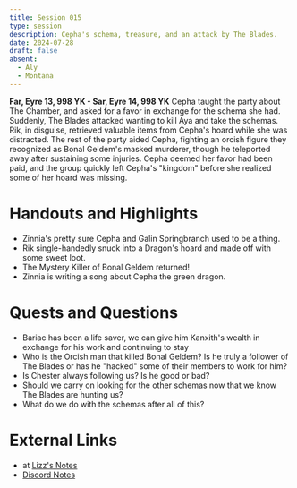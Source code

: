```yaml
---
title: Session 015
type: session
description: Cepha's schema, treasure, and an attack by The Blades.
date: 2024-07-28
draft: false
absent:
  - Aly
  - Montana
---
```

**Far, Eyre 13, 998 YK - Sar, Eyre 14, 998 YK**
Cepha taught the party about The Chamber, and asked for a favor in exchange for the schema she had. Suddenly, The Blades attacked wanting to kill Aya and take the schemas. Rik, in disguise, retrieved valuable items from Cepha's hoard while she was distracted. The rest of the party aided Cepha, fighting an orcish figure they recognized as Bonal Geldem's masked murderer, though he teleported away after sustaining some injuries. Cepha deemed her favor had been paid, and the group quickly left Cepha's "kingdom" before she realized some of her hoard was missing.
# Handouts and Highlights
- Zinnia's pretty sure Cepha and Galin Springbranch used to be a thing.  
- Rik single-handedly snuck into a Dragon's hoard and made off with some sweet loot.  
- The Mystery Killer of Bonal Geldem returned!  
- Zinnia is writing a song about Cepha the green dragon.
# Quests and Questions
- Bariac has been a life saver, we can give him Kanxith's wealth in exchange for his work and continuing to stay
- Who is the Orcish man that killed Bonal Geldem? Is he truly a follower of The Blades or has he "hacked" some of their members to work for him?  
- Is Chester always following us? Is he good or bad?  
- Should we carry on looking for the other schemas now that we know The Blades are hunting us?  
- What do we do with the schemas after all of this?

# External Links
- at [Lizz's Notes](https://docs.google.com/document/d/1J33aBWlHE9Q3B2MMNnUZiaMUoW-X7qpKUtETTQmvalc/edit)
- [Discord Notes](https://discord.com/channels/283480767844057088/1208993465531105380/1267251778370404525)